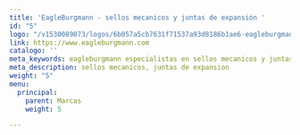 ```yaml
---
title: 'EagleBurgmann - sellos mecanicos y juntas de expansión '
id: "5"
logo: "/v1530089073/logos/6b057a5cb7631f71537a93d8186b1ae6-eagleburgmann.jpg"
link: https://www.eagleburgmann.com
catalogo: ''
meta_keywords: eagleburgmann especialistas en sellos mecanicos y juntas de expansion
meta_description: sellos mecanicos, juntas de expansion
weight: "5"
menu:
  principal:
    parent: Marcas
    weight: 5

---
```


